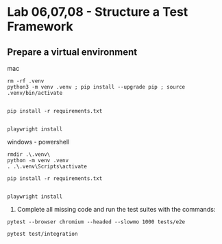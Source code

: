 # Lab 06,07,08 - Structure a Test Framework


## Prepare a virtual environment

mac
```shell
rm -rf .venv
python3 -m venv .venv ; pip install --upgrade pip ; source .venv/bin/activate


pip install -r requirements.txt


playwright install
```

windows - powershell
```shell
rmdir .\.venv\
python -m venv .venv
. .\.venv\Scripts\activate

pip install -r requirements.txt


playwright install
```



1. Complete all missing code and run the test suites with the commands:

```
pytest --browser chromium --headed --slowmo 1000 tests/e2e

pytest test/integration
```

